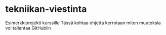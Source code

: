 # tekniikan-viestinta
Esimerkkiprojekti kurssille
Tässä kohtaa ohjetta kerrotaan miten muutoksia voi tallentaa GitHubiin
